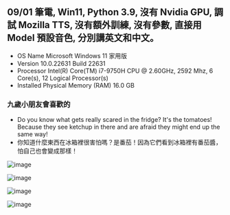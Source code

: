 ## 09/01 筆電, Win11, Python 3.9, 沒有 Nvidia GPU, 調試 Mozilla TTS, 沒有額外訓練, 沒有參數, 直接用 Model 預設音色, 分別講英文和中文。
- OS Name	Microsoft Windows 11 家用版
- Version	10.0.22631 Build 22631
- Processor	Intel(R) Core(TM) i7-9750H CPU @ 2.60GHz, 2592 Mhz, 6 Core(s), 12 Logical Processor(s)
- Installed Physical Memory (RAM)	16.0 GB

### 九歲小朋友會喜歡的
- Do you know what gets really scared in the fridge? It's the tomatoes! Because they see ketchup in there and are afraid they might end up the same way!
- 你知道什麼東西在冰箱裡很害怕嗎？是番茄！因為它們看到冰箱裡有番茄醬，怕自己也會變成那樣！

![image](https://github.com/user-attachments/assets/e90127a2-d386-4531-9a2d-dcf1df522aa4)


![image](https://github.com/user-attachments/assets/d506f1f4-63b9-45d9-a7c6-62403d1c1312)


![image](https://github.com/user-attachments/assets/df3c8d1d-ad79-44e0-9453-fb79503a6445)


![image](https://github.com/user-attachments/assets/39952d51-a594-4c0a-8825-4376a4394c71)
